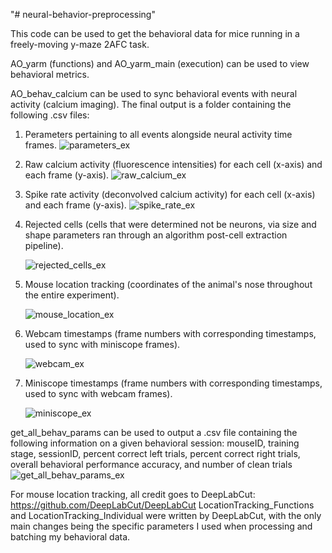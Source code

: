 "# neural-behavior-preprocessing" 

This code can be used to get the behavioral data for mice running in a freely-moving y-maze 2AFC task.

AO_yarm (functions) and AO_yarm_main (execution) can be used to view behavioral metrics.

AO_behav_calcium can be used to sync behavioral events with neural activity (calcium imaging).
The final output is a folder containing the following .csv files:
1) Perameters pertaining to all events alongside neural activity time frames.
  ![parameters_ex](https://github.com/aozgur360/neural-behavior-preprocessing/assets/77759136/f302fba5-630d-44d7-beeb-a99aa553b5c5)
2) Raw calcium activity (fluorescence intensities) for each cell (x-axis) and each frame (y-axis).
   ![raw_calcium_ex](https://github.com/aozgur360/neural-behavior-preprocessing/assets/77759136/57c1e3ee-38d9-4a33-8ba7-056b6f1a76e2)
3) Spike rate activity (deconvolved calcium activity) for each cell (x-axis) and each frame (y-axis).
   ![spike_rate_ex](https://github.com/aozgur360/neural-behavior-preprocessing/assets/77759136/8f1bbf06-45ff-425f-9f6a-d973a939094d)
4) Rejected cells (cells that were determined not be neurons, via size and shape parameters ran through an algorithm post-cell extraction pipeline).
   
   ![rejected_cells_ex](https://github.com/aozgur360/neural-behavior-preprocessing/assets/77759136/5574cfff-7308-4f9f-8269-d2bec3e8356c)
5) Mouse location tracking (coordinates of the animal's nose throughout the entire experiment).
   
   ![mouse_location_ex](https://github.com/aozgur360/neural-behavior-preprocessing/assets/77759136/2173c357-bd8f-4e00-8840-7ef120c2cb13)
6) Webcam timestamps (frame numbers with corresponding timestamps, used to sync with miniscope frames).

    ![webcam_ex](https://github.com/aozgur360/neural-behavior-preprocessing/assets/77759136/9837c5e7-ec63-4fea-a32f-77037bad5b7e)
7) Miniscope timestamps (frame numbers with corresponding timestamps, used to sync with webcam frames).
    
    ![miniscope_ex](https://github.com/aozgur360/neural-behavior-preprocessing/assets/77759136/d3a9700e-1682-413e-9dbf-ba90f022f680)

get_all_behav_params can be used to output a .csv file containing the following information on a given behavioral session:
mouseID, training stage, sessionID, percent correct left trials, percent correct right trials, overall behavioral performance accuracy, and number of clean trials
![get_all_behav_params_ex](https://github.com/aozgur360/neural-behavior-preprocessing/assets/77759136/2204f684-4f46-4cfe-bdb3-7c4c14673fde)

For mouse location tracking, all credit goes to DeepLabCut: https://github.com/DeepLabCut/DeepLabCut
LocationTracking_Functions and LocationTracking_Individual were written by DeepLabCut, with the only main changes being the specific parameters I used when processing and batching my behavioral data.






